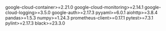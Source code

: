 google-cloud-container>=2.21.0
google-cloud-monitoring>=2.14.1
google-cloud-logging>=3.5.0
google-auth>=2.17.3
pyyaml>=6.0.1
aiohttp>=3.8.4
pandas>=1.5.3
numpy>=1.24.3
prometheus-client>=0.17.1
pytest>=7.3.1
pylint>=2.17.3
black>=23.3.0
